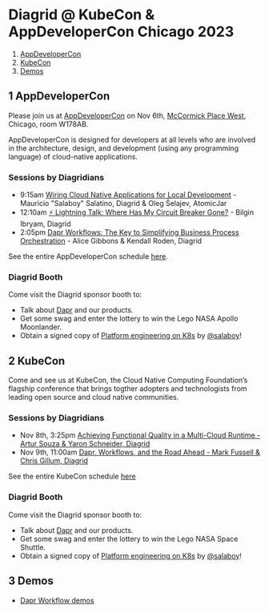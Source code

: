 # Diagrid @ KubeCon & AppDeveloperCon Chicago 2023

1. [AppDeveloperCon](#1-appdevelopercon)
2. [KubeCon](#2-kubecon)
3. [Demos](#3-demos)

## 1 AppDeveloperCon

Please join us at [AppDeveloperCon](https://events.linuxfoundation.org/kubecon-cloudnativecon-north-america/co-located-events/appdevelopercon/) on Nov 6th, [McCormick Place West](https://www.mccormickplace.com/), Chicago, room W178AB.

AppDeveloperCon is designed for developers at all levels who are involved in the architecture, design, and development (using any programming language) of cloud-native applications.

### Sessions by Diagridians

- 9:15am [Wiring Cloud Native Applications for Local Development](https://colocatedeventsna2023.sched.com/event/1Rj0t/wiring-cloud-native-applications-for-local-development-mauricio-salaboy-salatino-diagrid-oleg-selajev-atomicjar) - Mauricio "Salaboy" Salatino, Diagrid & Oleg Šelajev, AtomicJar
- 12:10am [⚡ Lightning Talk: Where Has My Circuit Breaker Gone?](https://colocatedeventsna2023.sched.com/event/1Rj3Z/cl-lightning-talk-where-has-my-circuit-breaker-gone-bilgin-ibryam-diagrid) - Bilgin Ibryam, Diagrid
- 2:05pm [Dapr Workflows: The Key to Simplifying Business Process Orchestration](https://colocatedeventsna2023.sched.com/event/1Rj4d/dapr-workflows-the-key-to-simplifying-business-process-orchestration-alice-gibbons-kendall-roden-diagrid) - Alice Gibbons & Kendall Roden, Diagrid

See the entire AppDeveloperCon schedule [here](https://colocatedeventsna2023.sched.com/overview/area/AppDeveloperCon?iframe=no).

### Diagrid Booth

Come visit the Diagrid sponsor booth to:

- Talk about [Dapr](https://dapr.io) and our products.
- Get some swag and enter the lottery to win the Lego NASA Apollo Moonlander.
- Obtain a signed copy of [Platform engineering on K8s](https://www.manning.com/books/platform-engineering-on-kubernetes) by [@salaboy](https://github.com/salaboy)!

## 2 KubeCon

Come and see us at KubeCon, the Cloud Native Computing Foundation’s flagship conference that brings togther adopters and technologists from leading open source and cloud native communities.

### Sessions by Diagridians

- Nov 8th, 3:25pm [Achieving Functional Quality in a Multi-Cloud Runtime - Artur Souza & Yaron Schneider, Diagrid
](https://kccncna2023.sched.com/event/1R2rk/achieving-functional-quality-in-a-multi-cloud-runtime-artur-souza-yaron-schneider-diagrid?iframe=no&w=100%&sidebar=yes&bg=no)
- Nov 9th, 11:00am [Dapr, Workflows, and the Road Ahead - Mark Fussell & Chris Gillum, Diagrid
](https://kccncna2023.sched.com/event/1R2ta/dapr-workflows-and-the-road-ahead-mark-fussell-chris-gillium-diagrid?iframe=no&w=100%&sidebar=yes&bg=no)

See the entire KubeCon schedule [here](https://events.linuxfoundation.org/kubecon-cloudnativecon-north-america/program/schedule/.)

### Diagrid Booth

Come visit the Diagrid sponsor booth to:

- Talk about [Dapr](https://dapr.io) and our products.
- Get some swag and enter the lottery to win the Lego NASA Space Shuttle.
- Obtain a signed copy of [Platform engineering on K8s](https://www.manning.com/books/platform-engineering-on-kubernetes) by [@salaboy](https://github.com/salaboy)!

## 3 Demos

- [Dapr Workflow demos](https://github.com/diagrid-labs/dapr-workflow-demos)
